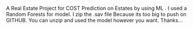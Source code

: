 A Real Estate Project for COST Prediction on Estates by using ML .
I used a Random Forests for model.
I zip the .sav file Because its too big to push on GITHUB.
You can unzip and used the model however you want.
Thanks...
